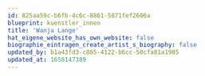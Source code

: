 ```yaml
---
id: 825aa59c-b6fb-4c6c-8861-5871fef2606a
blueprint: kuenstler_innen
title: 'Wanja Lange'
hat_eigene_website_has_own_website: false
biographie_eintragen_create_artist_s_biography: false
updated_by: b1a43fd3-c865-4122-b6cc-50cfa81a1985
updated_at: 1658147389
---
```

